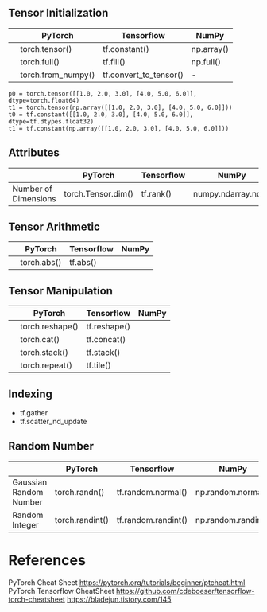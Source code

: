 ## Tensor Initialization
|                           |   PyTorch           |     Tensorflow         |        NumPy       | 
|---------------------------|---------------------|------------------------|--------------------|
|                           |   torch.tensor()    |     tf.constant()      |   np.array()       |
|                           |   torch.full()      |     tf.fill()          |   np.full()        |
|                           |  torch.from_numpy() | tf.convert_to_tensor() |         -          |   


```
p0 = torch.tensor([[1.0, 2.0, 3.0], [4.0, 5.0, 6.0]],  dtype=torch.float64)
t1 = torch.tensor(np.array([[1.0, 2.0, 3.0], [4.0, 5.0, 6.0]]))
t0 = tf.constant([[1.0, 2.0, 3.0], [4.0, 5.0, 6.0]], dtype=tf.dtypes.float32)
t1 = tf.constant(np.array([[1.0, 2.0, 3.0], [4.0, 5.0, 6.0]]))
```
## Attributes
|                           |   PyTorch            |     Tensorflow      |        NumPy          | 
|---------------------------|----------------------|---------------------|-----------------------|
|   Number of Dimensions    |   torch.Tensor.dim() |     tf.rank()       |   numpy.ndarray.ndim  |


## Tensor Arithmetic
|                           |   PyTorch         |     Tensorflow      |        NumPy       | 
|---------------------------|-------------------|---------------------|--------------------|
|                           |   torch.abs()     |     tf.abs()        |                    |



## Tensor Manipulation
|                           |   PyTorch         |     Tensorflow      |        NumPy       | 
|---------------------------|-------------------|---------------------|--------------------|
|                           |   torch.reshape() |     tf.reshape()    |                    |
|                           |   torch.cat()     |     tf.concat()     |                    |
|                           |   torch.stack()   |     tf.stack()      |                    |
|                           |   torch.repeat()  |     tf.tile()      |                    |

## Indexing
* tf.gather
* tf.scatter_nd_update



## Random Number

|                           |   PyTorch       |     Tensorflow      |        NumPy         |
|---------------------------|-----------------|---------------------|----------------------|
|  Gaussian Random Number   | torch.randn()     | tf.random.normal()    |  np.random.normal()    |
|  Random Integer           | torch.randint()   | tf.random.randint()   |  np.random.randint()   | 




# References


PyTorch Cheat Sheet https://pytorch.org/tutorials/beginner/ptcheat.html
PyTorch Tensorflow CheatSheet  https://github.com/cdeboeser/tensorflow-torch-cheatsheet
https://bladejun.tistory.com/145
